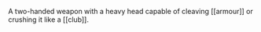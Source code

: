 A two-handed weapon with a heavy head capable of cleaving [[armour]] or crushing it like a [[club]].